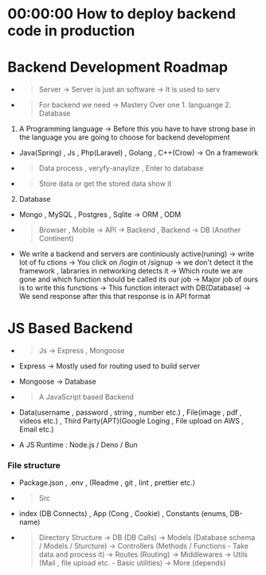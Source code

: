 # 00:00:00 How to deploy backend code in production
# Backend Development Roadmap 
- > Server -> Server is just an software -> It is used to serv
- > For backend we need -> Mastery Over one 1. languange 2. Database

1. A Programming language -> Before this you have to have strong base in the 
language you are going to choose for backend development
- Java(Spring) , Js , Php(Laravel) , Golang , C++(Crow) -> On a framework

- > Data process , veryfy-anaylize ,  Enter to database
- > Store data or get the stored data show it

2. Database
- Mongo , MySQL , Postgres , Sqlite -> ORM , ODM

- > Browser , Mobile -> API -> Backend , Backend -> DB (Another Continent)
- We write a backend and servers are continiously active(runing) -> write lot of fu ctions -> You click on /login ot /signup -> we don't detect it the framework ,  labraries in networking detects it -> Which route we are gone and which function should be called its our job -> Major job of ours is to write this functions -> This function interact with DB(Database) -> We send response after this that response is in API format 

# JS Based Backend
- > Js -> Express , Mongoose
- Express -> Mostly used for routing used to build server
- Mongoose -> Database

- > A JavaScript based Backend 
- Data(username , password , string , number etc.) , File(image , pdf , videos etc.) , Third Party(APT)(Google Loging , File upload on AWS , Email etc.)
- A JS Runtime : Node.js / Deno / Bun

### File structure
- Package.json , .env , (Readme , git , lint , prettier etc.)
- >  Src 
- index (DB Connects)  , App (Cong , Cookie) , Constants (enums, DB-name)

- > Directory Structure
-> DB (DB Calls)
-> Models (Database schema / Models / Sturcture)
-> Controllers (Methods / Functions - Take data and process it)
-> Routes (Routing)
-> Middlewares
-> Utils (Mail , file upload etc. - Basic utilities)
-> More (depends)